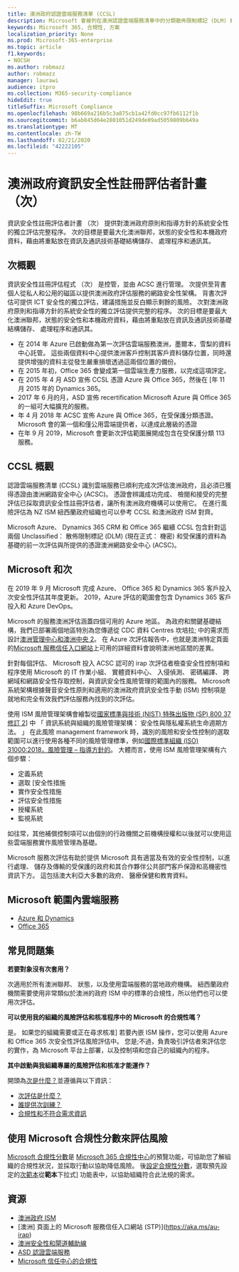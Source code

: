 ```yaml
---
title: 澳洲政府認證雲端服務清單 (CCSL)
description: Microsoft 會被列在澳洲認證雲端服務清單中的分類散佈限制標記 (DLM) 和受保護的資料，根據次評估與憑證由澳洲網路安全中心 (ACSC)。
keywords: Microsoft 365, 合規性, 方案
localization_priority: None
ms.prod: Microsoft-365-enterprise
ms.topic: article
f1.keywords:
- NOCSH
ms.author: robmazz
author: robmazz
manager: laurawi
audience: itpro
ms.collection: M365-security-compliance
hideEdit: true
titleSuffix: Microsoft Compliance
ms.openlocfilehash: 98b669a216b5c3a875cb1a42fd0cc97fb6112f1b
ms.sourcegitcommit: b6ab845d64e2801051d249de09ad5059809b649a
ms.translationtype: MT
ms.contentlocale: zh-TW
ms.lasthandoff: 02/21/2020
ms.locfileid: "42222105"
---
```

# <a name="australian-government-information-security-registered-assessor-program-irap"></a>澳洲政府資訊安全性註冊評估者計畫 （次）

資訊安全性註冊評估者計畫 （次） 提供對澳洲政府原則和指導方針的系統安全性的獨立評估完整程序。 次的目標是要最大化澳洲聯邦，狀態的安全性和本機政府資料，藉由將重點放在資訊及通訊技術基礎結構儲存、 處理程序和通訊其。

## <a name="irap-overview"></a>次概觀

資訊安全性註冊評估程式 （次） 是控管，並由 ACSC 進行管理。 次提供至背書個人從私人和公用的磁區以提供澳洲政府評估服務的網路安全性架構。 背書次評估可提供 ICT 安全性的獨立評估，建議措施並反白顯示剩餘的風險。 次對澳洲政府原則和指導方針的系統安全性的獨立評估提供完整的程序。 次的目標是要最大化澳洲聯邦，狀態的安全性和本機政府資料，藉由將重點放在資訊及通訊技術基礎結構儲存、 處理程序和通訊其。

- 在 2014 年 Azure 已啟動做為第一次評估雲端服務澳洲，墨爾本，雪梨的資料中心託管。 這些兩個資料中心提供澳洲客戶控制其客戶資料儲存位置，同時還提供增強的資料主從發生嚴重損壞透過這兩個位置的備份。
- 在 2015 年初，Office 365 會變成第一個雲端生產力服務，以完成這項評定。
- 在 2015 年 4 月 ASD 宣佈 CCSL 憑證 Azure 與 Office 365，然後在 [年 11 月 2015 年的 Dynamics 365。
- 2017 年 6 月的月，ASD 宣佈 recertification Microsoft Azure 與 Office 365 的一組可大幅擴充的服務。
- 年 4 月 2018 年 ACSC 宣佈 Azure 與 Office 365，在受保護分類憑證。 Microsoft 會的第一個和僅公用雲端提供者，以達成此層級的憑證
- 在年 9 月 2019，Microsoft 會更新次評估範圍展開成包含在受保護分類 113 服務。

## <a name="ccsl-overview"></a>CCSL 概觀

認證雲端服務清單 (CCSL) 識別雲端服務已順利完成次評估澳洲政府，且必須已獲得憑證由澳洲網路安全中心 (ACSC)。 憑證會辨識成功完成、 檢閱和接受的完整評估已採取資訊安全性註冊評估者，讓所有澳洲政府機構可以使用它。 在進行風險評估為 NZ ISM 紐西蘭政府組織也可以參考 CCSL 和澳洲政府 ISM 對齊。

Microsoft Azure、 Dynamics 365 CRM 和 Office 365 繼續 CCSL 包含針對這兩個 Unclassified： 散佈限制標記 (DLM) (現在正式： 機密) 和受保護的資料為基礎的前一次評估與所提供的憑證澳洲網路安全中心 (ACSC)。

## <a name="microsoft-and-irap"></a>Microsoft 和次

在 2019 年 9 月 Microsoft 完成 Azure、 Office 365 和 Dynamics 365 客戶投入次安全性評估其年度更新。 2019，Azure 評估的範圍會包含 Dynamics 365 客戶投入和 Azure DevOps。

Microsoft 的服務澳洲評估涵蓋四個可用的 Azure 地區。 為政府和關鍵基礎結構，我們已部署兩個地區特別為您傳遞從 CDC 資料 Centres 坎培拉; 中的需求而設計[澳洲管理中心和澳洲中央 2](https://azure.microsoft.com/global-infrastructure/australia/)。 在 Azure 次評估報告中，也就是澳洲特定頁面的[Microsoft 服務信任入口網站](https://aka.ms/au-irap)上可用的詳細資料會說明澳洲地區間的差異。

針對每個評估、 Microsoft 投入 ACSC 認可的 irap 次評估者檢查安全性控制項和程序使用 Microsoft 的 IT 作業小組、 實體資料中心、 入侵偵測、 密碼編譯、 跨網域和網路安全性存取控制，與資訊安全性風險管理的範圍內的服務。 Microsoft 系統架構根據聲音安全性原則和適用的澳洲政府資訊安全性手動 (ISM) 控制項是就地和完全有效我們評估服務內找到的次評估。

使用 ISM 風險管理架構會繪製從[國家標準與技術 (NIST) 特殊出版物 (SP) 800 37 修訂 2](https://csrc.nist.gov/publications/detail/sp/800-37/rev-2/final)] 中 「 資訊系統與組織的風險管理架構： 安全性與隱私權系統生命週期方法。 」 在此風險 management framework 時，識別的風險和安全性控制的選取範圍可以進行使用各種不同的風險管理標準，例如[國際標準組織 (ISO) 31000:2018，風險管理 – 指導方針的](https://www.iso.org/standard/65694.html)。 大體而言，使用 ISM 風險管理架構有六個步驟：

- 定義系統
- 選取 [安全性措施
- 實作安全性措施
- 評估安全性措施
- 授權系統
- 監視系統

如往常，其他補償控制項可以由個別的行政機關之前機構授權和以後就可以使用這些雲端服務實作風險管理為基礎。

Microsoft 服務次評估有助於提供 Microsoft 具有適當及有效的安全性控制，以進行處理、 儲存及傳輸的受保護的政府和其合作夥伴公共部門客戶保證和高機密性資訊下方。 這包括澳大利亞大多數的政府、 醫療保健和教育資料。

## <a name="microsoft-in-scope-cloud-services"></a>Microsoft 範圍內雲端服務

- [Azure 和 Dynamics](https://aka.ms/AzureCompliance)
- [Office 365](https://aka.ms/Office365ComplianceOfferings)

## <a name="frequently-asked-questions"></a>常見問題集

**若要對象沒有次套用？**

次適用於所有澳洲聯邦、 狀態，以及使用雲端服務的當地政府機構。 紐西蘭政府機關需要使用非常類似於澳洲的政府 ISM 中的標準的合規性，所以他們也可以使用次評估。

**可以使用我的組織的風險評估和核准程序中的 Microsoft 的合規性嗎？**

是。 如果您的組織需要或正在尋求核准] 若要內嵌 ISM 操作，您可以使用 Azure 和 Office 365 次安全性評估風險評估中。 您是;不過，負責吸引評估者來評估您的實作，為 Microsoft 平台上部署，以及控制項和您自己的組織內的程序。

**其中啟動與我組織專屬的風險評估和核准才能運作？**

開頭為[次是什麼？](https://www.cyber.gov.au/irap/what-irap)並遵循與以下資訊：

- [次評估是什麼？](https://acsc.gov.au/infosec/irap/irap_assessments.htm)
- [誰提供次訓練？](https://acsc.gov.au/infosec/irap/training.htm)
- [合規性和不符合需求資訊](https://acsc.gov.au/infosec/irap/compliance.htm)

## <a name="use-microsoft-compliance-score-to-assess-your-risk"></a>使用 Microsoft 合規性分數來評估風險

[Microsoft 合規性分數](compliance-score.md)是 [Microsoft 365 合規性中心](microsoft-365-compliance-center.md)的預覽功能，可協助您了解組織的合規性狀況，並採取行動以協助降低風險。 後[設定合規性分數](compliance-score-setup.md)，選取預先設定的[次範本](https://go.microsoft.com/fwlink/?linkid=2117913)從**範本**下拉式] 功能表中，以協助組織符合此法規的需求。

## <a name="resources"></a>資源

- [澳洲政府 ISM](https://acsc.gov.au/infosec/ism/index.htm)
- [澳洲] 頁面上的 Microsoft 服務信任入口網站 (STP)](https://aka.ms/au-irap)
- [澳洲安全性和閘道輔助線](https://docs.microsoft.com/azure/azure-australia)
- [ASD 認證雲端服務](https://acsc.gov.au/infosec/irap/certified_clouds.htm)
- [Microsoft 信任中心的合規性](https://www.microsoft.com/trust-center/compliance/compliance-overview)
